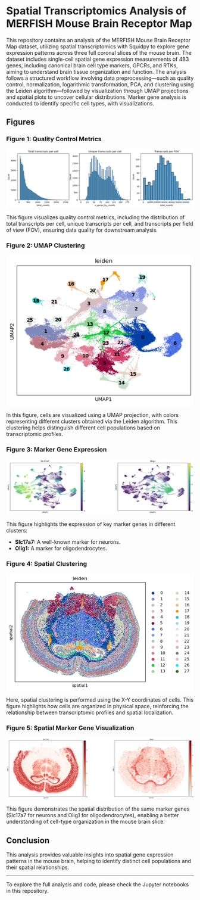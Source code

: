 # Spatial Transcriptomics Analysis of MERFISH Mouse Brain Receptor Map

This repository contains an analysis of the MERFISH Mouse Brain Receptor Map dataset, utilizing spatial transcriptomics with Squidpy to explore gene expression patterns across three full coronal slices of the mouse brain. The dataset includes single-cell spatial gene expression measurements of 483 genes, including canonical brain cell type markers, GPCRs, and RTKs, aiming to understand brain tissue organization and function. The analysis follows a structured workflow involving data preprocessing—such as quality control, normalization, logarithmic transformation, PCA, and clustering using the Leiden algorithm—followed by visualization through UMAP projections and spatial plots to uncover cellular distributions. Marker gene analysis is conducted to identify specific cell types, with visualizations.

## Figures

### Figure 1: Quality Control Metrics

![Figure 1](figures/qc_metrics.png)

This figure visualizes quality control metrics, including the distribution of total transcripts per cell, unique transcripts per cell, and transcripts per field of view (FOV), ensuring data quality for downstream analysis.

### Figure 2: UMAP Clustering

![Figure 2](figures/sc_clustering.png)

In this figure, cells are visualized using a UMAP projection, with colors representing different clusters obtained via the Leiden algorithm. This clustering helps distinguish different cell populations based on transcriptomic profiles.

### Figure 3: Marker Gene Expression

![Figure 3](figures/sc_marker_genes.png)

This figure highlights the expression of key marker genes in different clusters:
- **Slc17a7:** A well-known marker for neurons.
- **Olig1:** A marker for oligodendrocytes.


### Figure 4: Spatial Clustering

![Figure 4](figures/spatial_clustering.png)

Here, spatial clustering is performed using the X-Y coordinates of cells. This figure highlights how cells are organized in physical space, reinforcing the relationship between transcriptomic profiles and spatial localization.

### Figure 5: Spatial Marker Gene Visualization

![Figure 5](figures/spatial_markers_genes.png)

This figure demonstrates the spatial distribution of the same marker genes (Slc17a7 for neurons and Olig1 for oligodendrocytes), enabling a better understanding of cell-type organization in the mouse brain slice.

## Conclusion

This analysis provides valuable insights into spatial gene expression patterns in the mouse brain, helping to identify distinct cell populations and their spatial relationships. 

---

To explore the full analysis and code, please check the Jupyter notebooks in this repository.